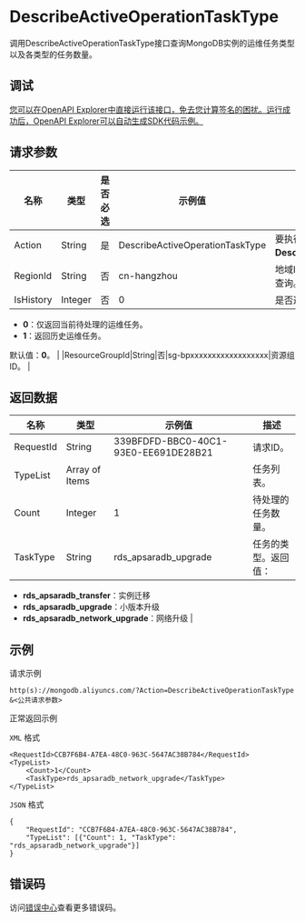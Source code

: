 # DescribeActiveOperationTaskType

调用DescribeActiveOperationTaskType接口查询MongoDB实例的运维任务类型以及各类型的任务数量。

## 调试

[您可以在OpenAPI Explorer中直接运行该接口，免去您计算签名的困扰。运行成功后，OpenAPI Explorer可以自动生成SDK代码示例。](https://api.aliyun.com/#product=Dds&api=DescribeActiveOperationTaskType&type=RPC&version=2015-12-01)

## 请求参数

|名称|类型|是否必选|示例值|描述|
|--|--|----|---|--|
|Action|String|是|DescribeActiveOperationTaskType|要执行的操作，取值：**DescribeActiveOperationTaskType**。 |
|RegionId|String|否|cn-hangzhou|地域ID，您可以调用[DescribeRegions](~~61933~~)查询。 |
|IsHistory|Integer|否|0|是否返回历史运维任务。取值：

 -   **0**：仅返回当前待处理的运维任务。
-   **1**：返回历史运维任务。

 默认值：**0**。 |
|ResourceGroupId|String|否|sg-bpxxxxxxxxxxxxxxxxxx|资源组ID。 |

## 返回数据

|名称|类型|示例值|描述|
|--|--|---|--|
|RequestId|String|339BFDFD-BBC0-40C1-93E0-EE691DE28B21|请求ID。 |
|TypeList|Array of Items| |任务列表。 |
|Count|Integer|1|待处理的任务数量。 |
|TaskType|String|rds\_apsaradb\_upgrade|任务的类型。返回值：

 -   **rds\_apsaradb\_transfer**：实例迁移
-   **rds\_apsaradb\_upgrade**：小版本升级
-   **rds\_apsaradb\_network\_upgrade**：网络升级 |

## 示例

请求示例

```
http(s)://mongodb.aliyuncs.com/?Action=DescribeActiveOperationTaskType
&<公共请求参数>
```

正常返回示例

`XML` 格式

```
<RequestId>CCB7F6B4-A7EA-48C0-963C-5647AC38B784</RequestId>
<TypeList>
    <Count>1</Count>
    <TaskType>rds_apsaradb_network_upgrade</TaskType>
</TypeList>
```

`JSON` 格式

```
{
    "RequestId": "CCB7F6B4-A7EA-48C0-963C-5647AC38B784",
    "TypeList": [{"Count": 1, "TaskType": "rds_apsaradb_network_upgrade"}]
}
```

## 错误码

访问[错误中心](https://error-center.aliyun.com/status/product/Dds)查看更多错误码。

